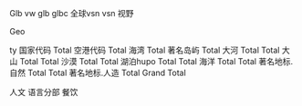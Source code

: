 Glb vw  glb glbc 全球vsn  vsn 视野

 Geo

ty
国家代码 Total
空港代码 Total
海湾 Total
著名岛屿 Total
大河 Total
 Total
大山 Total
 Total
沙漠 Total
 Total
湖泊hupo Total
 Total
海洋 Total
 Total
著名地标.自然 Total
 Total
著名地标.人造 Total
Grand Total


人文  语言分部  餐饮
